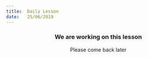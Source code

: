 ```yaml
---
title:  Daily Lesson
date:   25/06/2019
---
```


### <center>We are working on this lesson</center>
<center>Please come back later</center>